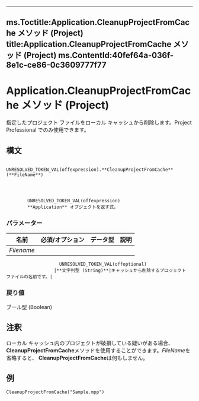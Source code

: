 

---
ms.Toctitle:Application.CleanupProjectFromCache メソッド (Project)
title:Application.CleanupProjectFromCache メソッド (Project)
ms.ContentId:40fef64a-036f-8e1c-ce86-0c3609777f77
---
# Application.CleanupProjectFromCache メソッド (Project)




指定したプロジェクト ファイルをローカル キャッシュから削除します。Project Professional でのみ使用できます。

## 構文

            UNRESOLVED_TOKEN_VAL(offexpression).**CleanupProjectFromCache**(**FileName**)




            UNRESOLVED_TOKEN_VAL(offexpression)
            **Application** オブジェクトを返す式。

### パラメーター

|**名前**|**必須/オプション**|**データ型**|**説明**|
|---|---|---|---|
|*Filename*|
                        UNRESOLVED_TOKEN_VAL(offoptional)
                      |**文字列型 (String)**|キャッシュから削除するプロジェクト ファイルの名前です。|



### 戻り値
ブール型 (Boolean)





## 注釈
ローカル キャッシュ内のプロジェクトが破損している疑いがある場合、 **CleanupProjectFromCache**メソッドを使用することができます。*FileName*を省略すると、 **CleanupProjectFromCache**は何もしません。



## 例


```vba
CleanupProjectFromCache("Sample.mpp")
```





